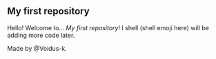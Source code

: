 ## My first repository

Hello! Welcome to... *My first repository*! I shell (shell emoji here) will be adding more code later.

Made by @Voidus-k.